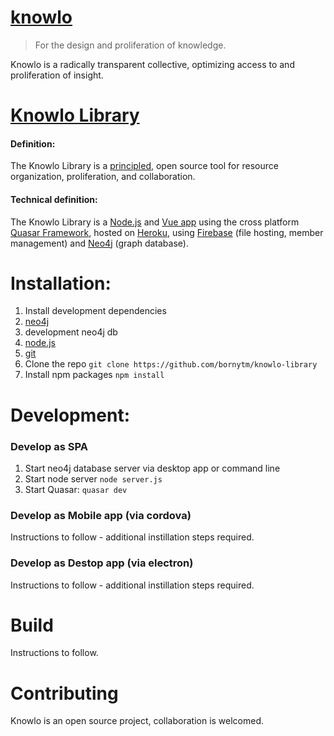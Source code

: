 # [knowlo](knowlo.org)

> For the design and proliferation of knowledge.

Knowlo is a radically transparent collective, optimizing access to and proliferation of insight.

# [Knowlo Library](knowlo.io)

#### Definition:

The Knowlo Library is a [principled](https://www.knowlo.io/#/principals), open source tool for resource organization, proliferation, and collaboration.

#### Technical definition:

The Knowlo Library is a [Node.js](nodejs.org/en/) and [Vue app](vuejs.org/) using the cross platform [Quasar Framework](quasar-framework.org/), hosted on [Heroku](heroku.com), using [Firebase](firebase.google.com/) (file hosting, member management) and [Neo4j](neo4j.com/) (graph database).

# Installation:

1. Install development dependencies
  1. [neo4j](https://neo4j.com/download/)
  2. development neo4j db
  2. [node.js](https://nodejs.org/en/)
  3. [git](https://git-scm.com/book/en/v2/Getting-Started-Installing-Git)
2. Clone the repo
`git clone https://github.com/bornytm/knowlo-library `
3. Install npm packages
`npm install`

# Development:

### Develop as SPA
1. Start neo4j database server via desktop app or command line
2. Start node server `node server.js`
3. Start Quasar: `quasar dev`


### Develop as Mobile app (via cordova)
Instructions to follow - additional instillation steps required.

### Develop as Destop app (via electron)
Instructions to follow - additional instillation steps required.

# Build
Instructions to follow.

# Contributing
Knowlo is an open source project, collaboration is welcomed.
